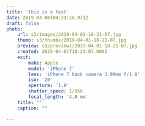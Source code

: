 ```yaml
---
title: 'this is a test'
date: 2019-04-06T04:33:26.971Z
draft: false
photo:
    url: s3/images/2019-04-01-18-21-07.jpg
    thumb: s3/thumbs/2019-04-01-18-21-07.jpg
    preview: s3/previews/2019-04-01-18-21-07.jpg
    created: 2019-04-01T18:21:07.000Z
    exif:
        make: Apple
        model: 'iPhone 7'
        lens: 'iPhone 7 back camera 3.99mm f/1.8'
        iso: '20'
        aperture: '1.8'
        shutter_speed: 1/350
        focal_length: '4.0 mm'
    title: ""
    caption: ""

---
```

